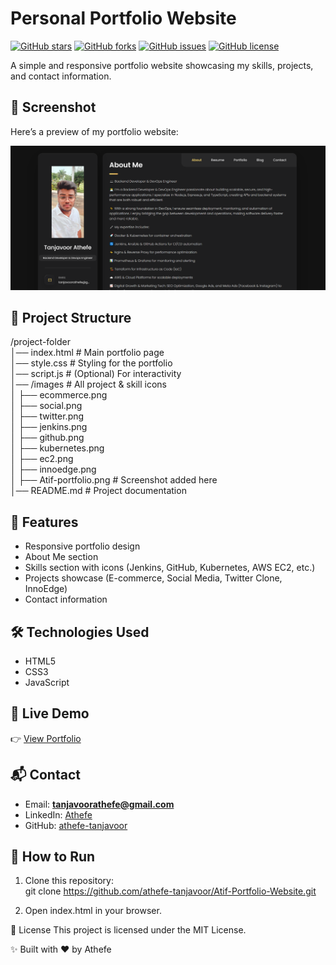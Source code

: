 # Personal Portfolio Website

[![GitHub stars](https://img.shields.io/github/stars/athefe-tanjavoor/Atif-Portfolio-Website?style=social)](https://github.com/athefe-tanjavoor/Atif-Portfolio-Website/stargazers)
[![GitHub forks](https://img.shields.io/github/forks/athefe-tanjavoor/Atif-Portfolio-Website?style=social)](https://github.com/athefe-tanjavoor/Atif-Portfolio-Website/network/members)
[![GitHub issues](https://img.shields.io/github/issues/athefe-tanjavoor/Atif-Portfolio-Website)](https://github.com/athefe-tanjavoor/Atif-Portfolio-Website/issues)
[![GitHub license](https://img.shields.io/github/license/athefe-tanjavoor/Atif-Portfolio-Website)](./LICENSE)

A simple and responsive portfolio website showcasing my skills, projects, and contact information.

## 📸 Screenshot

Here’s a preview of my portfolio website:

![alt text](assets/images/Atif-portfolio.png)

## 📂 Project Structure

/project-folder  
│── index.html # Main portfolio page  
│── style.css # Styling for the portfolio  
│── script.js # (Optional) For interactivity  
│── /images # All project & skill icons  
│ ├── ecommerce.png  
│ ├── social.png  
│ ├── twitter.png  
│ ├── jenkins.png  
│ ├── github.png  
│ ├── kubernetes.png  
│ ├── ec2.png  
│ ├── innoedge.png  
│ ├── Atif-portfolio.png # Screenshot added here  
│── README.md # Project documentation

## 🚀 Features

- Responsive portfolio design
- About Me section
- Skills section with icons (Jenkins, GitHub, Kubernetes, AWS EC2, etc.)
- Projects showcase (E-commerce, Social Media, Twitter Clone, InnoEdge)
- Contact information

## 🛠️ Technologies Used

- HTML5
- CSS3
- JavaScript

## 🔗 Live Demo

👉 [View Portfolio](https://portfolio.tanjavoorathefe.in/)

## 📬 Contact

- Email: **tanjavoorathefe@gmail.com**
- LinkedIn: [Athefe](https://www.linkedin.com/in/athefe/)
- GitHub: [athefe-tanjavoor](https://github.com/athefe-tanjavoor)

## 🚀 How to Run

1. Clone this repository:  
   git clone https://github.com/athefe-tanjavoor/Atif-Portfolio-Website.git

2. Open index.html in your browser.

📄 License
This project is licensed under the MIT License.

✨ Built with ❤️ by Athefe